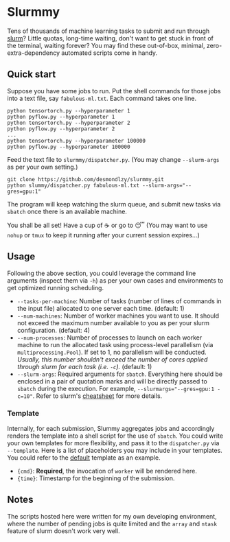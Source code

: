 Slurmmy
=================

Tens of thousands of machine learning tasks to submit and run through [slurm](https://slurm.schedmd.com/documentation.html)? Little quotas, long-time waiting, don't want to get stuck in front of the terminal, waiting forever? You may find these out-of-box, minimal, zero-extra-dependency automated scripts come in handy.

Quick start
-----------------
Suppose you have some jobs to run. Put the shell commands for those jobs into a text file, say `fabulous-ml.txt`. Each command takes one line.
```
python tensortorch.py --hyperparameter 1
python pyflow.py --hyperparameter 1
python tensortorch.py --hyperparameter 2
python pyflow.py --hyperparameter 2
...
python tensortorch.py --hyperparameter 100000
python pyflow.py --hyperparameter 100000
```

Feed the text file to `slurmmy/dispatcher.py`. (You may change `--slurm-args` as per your own setting.)
```
git clone https://github.com/desmondlzy/slurmmy.git 
python slummy/dispatcher.py fabulous-ml.txt --slurm-args="--gres=gpu:1"
```
The program will keep watching the slurm queue, and submit new tasks via `sbatch` once there is an available machine.

You shall be all set! Have a cup of :coffee: or go to :sleeping: (You may want to use `nohup` or `tmux` to keep it running after your current session expires...)

Usage
------------------
Following the above section, you could leverage the command line arguments (inspect them via `-h`) as per your own cases and environments to get optimized running scheduling.

- `--tasks-per-machine`: Number of tasks (number of lines of commands in the input file) allocated to one server each time. (default: 1)
- `--num-machines`: Number of worker machines you want to use. It should not exceed the maximum number available to you as per your slurm configuration. (default: 4)
- `--num-processes`: Number of processes to launch on each worker machine to run the allocated task using process-level parallelism (via `multiprocessing.Pool`). If set to 1, no parallelism will be conducted. *Usually, this number shouldn't exceed the number of cores applied through slurm for each task (i.e. `-c`).* (default: 1)
- `--slurm-args`: Required arguments for `sbatch`. Everything here should be enclosed in a pair of quotation marks and will be directly passed to `sbatch` during the execution. For example, `--slurmargs="--gres=gpu:1 -c=10"`. Refer to slurm's [cheatsheet](https://slurm.schedmd.com/pdfs/summary.pdf) for more details.

### Template

Internally, for each submission, Slummy aggregates jobs and accordingly renders the template into a shell script for the use of `sbatch`. You could write your own templates for more flexibility, and pass it to the `dispatcher.py` via `--template`. Here is a list of placeholders you may include in your templates. You could refer to the [default](./template.sbatch) template as an example.

- `{cmd}`: **Required**, the invocation of `worker` will be rendered here.
- `{time}`: Timestamp for the beginning of the submission.

Notes
------------------
The scripts hosted here were written for my own developing environment, where the number of pending jobs is quite limited and the `array` and `ntask` feature of slurm doesn't work very well.
